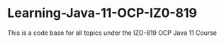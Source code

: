 # Learning-Java-11-OCP-IZ0-819
This is a code base for all topics under the IZO-819 OCP Java 11 Course 
